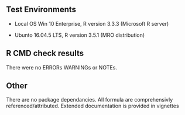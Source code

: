 
## Test Environments

* Local OS Win 10 Enterprise, R version 3.3.3 (Microsoft R server)

* Ubunto 16.04.5 LTS, R version 3.5.1 (MRO distribution)

## R CMD check results
There were no ERRORs WARNINGs or NOTEs. 


## Other
There are no package dependancies. All formula are comprehensivly referenced/attributed. Extended documentation is provided in vignettes